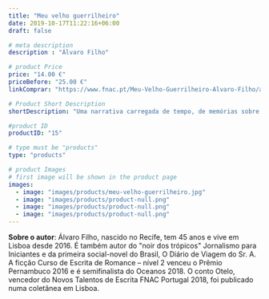 ```yaml
---
title: "Meu velho guerrilheiro"
date: 2019-10-17T11:22:16+06:00
draft: false

# meta description
description : "Álvaro Filho"

# product Price
price: "14.00 €"
priceBefore: "25.00 €"
linkComprar: "https://www.fnac.pt/Meu-Velho-Guerrilheiro-Alvaro-Filho/a6264346"

# Product Short Description
shortDescription: "Uma narrativa carregada de tempo, de memórias sobre os ombros, corpos enferrujados com cheiro de maresia, um testemunho de histórias de lembranças incertas. O romance \"Meu velho guerrilheiro\" conta a história de um escritor autoexilado no estrangeiro que retorna à cidade natal (Olinda), a pedido da mãe, para tentar demover o pai da ideia de matar o presidente, que assumiu o poder após um golpe. Álvaro Filho nos ensina que é preciso \"silêncio para ouvir o vento\", tempo para entender a afetividade de lugares e coisas, calma para engolir desconfortos, e sabedoria para compreender nossa ancestralidade. \"Meu velho guerrilheiro\" é como um sólido recife que se desmancha no ar e o vento a varrer carne, osso, sangue, papel e tinta."

#product ID
productID: "15"

# type must be "products"
type: "products"

# product Images
# first image will be shown in the product page
images:
  - image: "images/products/meu-velho-guerrilheiro.jpg"
  - image: "images/products/product-null.png"
  - image: "images/products/product-null.png"
  - image: "images/products/product-null.png"
---
```


**Sobre o autor**: Álvaro Filho, nascido no Recife, tem 45 anos e vive em Lisboa desde 2016. É também autor do "noir dos trópicos" Jornalismo para Iniciantes e da primeira social-novel do Brasil, O Diário de Viagem do Sr. A. 
<br>
A ficção Curso de Escrita de Romance – nível 2 venceu o Prêmio Pernambuco 2016 e é semifinalista do Oceanos 2018. O conto Otelo, vencedor do Novos Talentos de Escrita FNAC Portugal 2018, foi publicado numa coletânea em Lisboa.